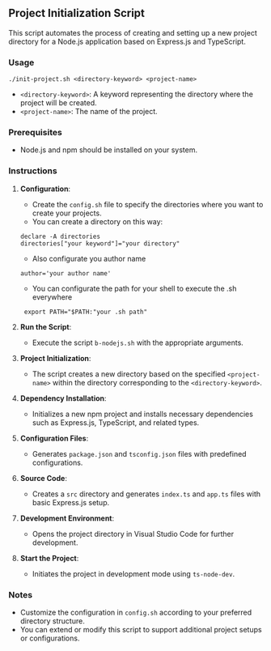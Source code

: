 ## Project Initialization Script

This script automates the process of creating and setting up a new project directory for a Node.js application based on Express.js and TypeScript.

### Usage

```
./init-project.sh <directory-keyword> <project-name>
```

- `<directory-keyword>`: A keyword representing the directory where the project will be created.
- `<project-name>`: The name of the project.

### Prerequisites

- Node.js and npm should be installed on your system.

### Instructions

1. **Configuration**:

   - Create the `config.sh` file to specify the directories where you want to create your projects.
   - You can create a directory on this way:

   ```
   declare -A directories
   directories["your keyword"]="your directory"
   ```

   - Also configurate you author name

   ```
   author='your author name'
   ```
   
   - You can configurate the path for your shell to execute the .sh everywhere

   ```
    export PATH="$PATH:"your .sh path"
   ```

2. **Run the Script**:

   - Execute the script `b-nodejs.sh` with the appropriate arguments.

3. **Project Initialization**:

   - The script creates a new directory based on the specified `<project-name>` within the directory corresponding to the `<directory-keyword>`.

4. **Dependency Installation**:

   - Initializes a new npm project and installs necessary dependencies such as Express.js, TypeScript, and related types.

5. **Configuration Files**:

   - Generates `package.json` and `tsconfig.json` files with predefined configurations.

6. **Source Code**:

   - Creates a `src` directory and generates `index.ts` and `app.ts` files with basic Express.js setup.

7. **Development Environment**:

   - Opens the project directory in Visual Studio Code for further development.

8. **Start the Project**:
   - Initiates the project in development mode using `ts-node-dev`.

### Notes

- Customize the configuration in `config.sh` according to your preferred directory structure.
- You can extend or modify this script to support additional project setups or configurations.
